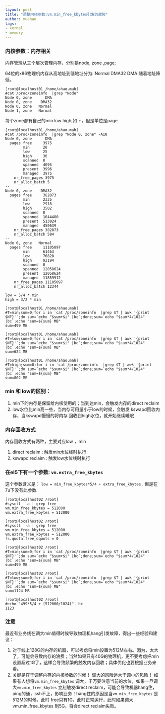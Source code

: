 ```yaml
---
layout: post
title: "调整内核参数:vm.min_free_kbytes引发的故障"
author: muahao
tags:
- kernel
- memory
---
```


### 内核参数：内存相关
内存管理从三个层次管理内存，分别是node, zone ,page;

64位的x86物理机内存从高地址到低地址分为: Normal DMA32 DMA.随着地址降低。

```
[root@localhost01 /home/ahao.mah]
#cat /proc/zoneinfo  |grep "Node"
Node 0, zone      DMA
Node 0, zone    DMA32
Node 0, zone   Normal
Node 1, zone   Normal
```

每个zone都有自己的min low high,如下，但是单位是page

```
[root@localhost01 /home/ahao.mah]
#cat /proc/zoneinfo  |grep "Node 0, zone" -A10
Node 0, zone      DMA
  pages free     3975
        min      20
        low      25
        high     30
        scanned  0
        spanned  4095
        present  3996
        managed  3975
    nr_free_pages 3975
    nr_alloc_batch 5
--
Node 0, zone    DMA32
  pages free     382873
        min      2335
        low      2918
        high     3502
        scanned  0
        spanned  1044480
        present  513024
        managed  450639
    nr_free_pages 382873
    nr_alloc_batch 584
--
Node 0, zone   Normal
  pages free     11105097
        min      61463
        low      76828
        high     92194
        scanned  0
        spanned  12058624
        present  12058624
        managed  11859912
    nr_free_pages 11105097
    nr_alloc_batch 12344
```

```
low = 5/4 * min
high = 3/2 * min

[root@localhost01 /home/ahao.mah]
#T=min;sum=0;for i in `cat /proc/zoneinfo  |grep $T | awk '{print $NF}'`;do sum=`echo "$sum+$i" |bc`;done;sum=`echo "$sum*4/1024" |bc`;echo "sum=${sum} MB"
sum=499 MB

[root@localhost01 /home/ahao.mah]
#T=low;sum=0;for i in `cat /proc/zoneinfo  |grep $T | awk '{print $NF}'`;do sum=`echo "$sum+$i" |bc`;done;sum=`echo "$sum*4/1024" |bc`;echo "sum=${sum} MB"
sum=624 MB

[root@localhost01 /home/ahao.mah]
#T=high;sum=0;for i in `cat /proc/zoneinfo  |grep $T | awk '{print $NF}'`;do sum=`echo "$sum+$i" |bc`;done;sum=`echo "$sum*4/1024" |bc`;echo "sum=${sum} MB"
sum=802 MB
```

### min 和 low的区别：
1. min下的内存是保留给内核使用的；当到达min，会触发内存的direct reclaim
2. low水位比min高一些，当内存可用量小于low的时候，会触发 kswapd回收内存，当kswapd慢慢的将内存 回收到high水位，就开始继续睡眠

### 内存回收方式
内存回收方式有两种，主要对应low ，min

1. direct reclaim :  触发min水位线时执行
2. kswapd reclaim :  触发low水位线时执行


### 在el5下有一个参数: `vm.extra_free_kbytes`

这个参数含义是： `low = min_free_kbytes*5/4 + extra_free_kbytes` . 但是在7u下没有此参数.

```
[root@localhost02 /root]
#sysctl  -a | grep free
vm.min_free_kbytes = 512000
vm.extra_free_kbytes = 512000
```

```
[root@localhost02 /root]
#sysctl  -a | grep free
vm.min_free_kbytes = 512000
vm.extra_free_kbytes = 512000
fs.quota.free_dquots = 0

[root@localhost02 /root]
#T=min;sum=0;for i in `cat /proc/zoneinfo  |grep $T | awk '{print $NF}'`;do sum=`echo "$sum+$i" |bc`;done;sum=`echo "$sum*4/1024" |bc`;echo "sum=${sum} MB"
sum=499 MB

[root@localhost02 /root]
#T=low;sum=0;for i in `cat /proc/zoneinfo  |grep $T | awk '{print $NF}'`;do sum=`echo "$sum+$i" |bc`;done;sum=`echo "$sum*4/1024" |bc`;echo "sum=${sum} MB"
sum=1124 MB

[root@localhost02 /root]
#echo "499*5/4 + (512000/1024)"| bc
1123
```

### 注意
最近有业务线在调大min值得时候导致物理机hang引发故障，得出一些经验和建议：

1. 对于线上128G的内存的机器，可以考虑将min设置为512M左右。因为，太大了，可能会导致内存的浪费；当然如果只有40G的物理机，更不要考虑把min设置超过1G了，这样会导致频繁的触发内存回收；具体优化也要根据业务来看。
2. 关键是在于调整内存的内核参数的时候！ 调大的风险远大于调小的风险！ 如果有人想将`vm.min_free_kbytes` 调大，千万要注意当前的水位，如果一旦调大`vm.min_free_kbytes` 立刻触发direct reclaim，可能会导致机器hang住，ping的通，ssh不上，影响业务！hang住的原因是当`vm.min_free_kbytes` 是512M的时候，此时 free只有1G，此时正常运行，此时如果调大vm.min_free_kbytes 到5G，将会direct reclaim失败。
